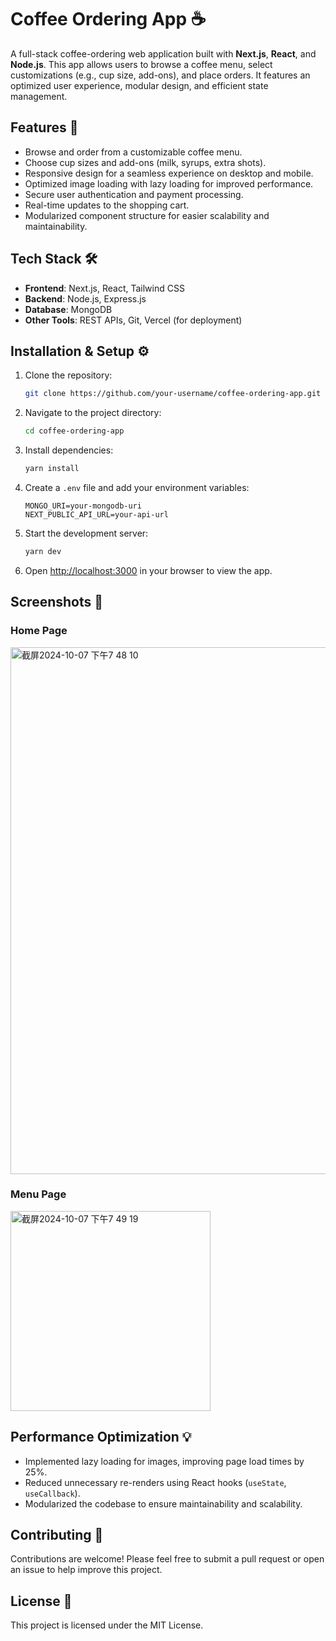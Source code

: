 # Coffee Ordering App ☕️

A full-stack coffee-ordering web application built with **Next.js**, **React**, and **Node.js**. This app allows users to browse a coffee menu, select customizations (e.g., cup size, add-ons), and place orders. It features an optimized user experience, modular design, and efficient state management.

## Features 🚀
- Browse and order from a customizable coffee menu.
- Choose cup sizes and add-ons (milk, syrups, extra shots).
- Responsive design for a seamless experience on desktop and mobile.
- Optimized image loading with lazy loading for improved performance.
- Secure user authentication and payment processing.
- Real-time updates to the shopping cart.
- Modularized component structure for easier scalability and maintainability.

## Tech Stack 🛠️
- **Frontend**: Next.js, React, Tailwind CSS
- **Backend**: Node.js, Express.js
- **Database**: MongoDB
- **Other Tools**: REST APIs, Git, Vercel (for deployment)

## Installation & Setup ⚙️

1. Clone the repository:
    ```bash
    git clone https://github.com/your-username/coffee-ordering-app.git
    ```

2. Navigate to the project directory:
    ```bash
    cd coffee-ordering-app
    ```

3. Install dependencies:
    ```bash
    yarn install
    ```

4. Create a `.env` file and add your environment variables:
    ```
    MONGO_URI=your-mongodb-uri
    NEXT_PUBLIC_API_URL=your-api-url
    ```

5. Start the development server:
    ```bash
   yarn dev
    ```

6. Open [http://localhost:3000](http://localhost:3000) in your browser to view the app.

## Screenshots 📸

### Home Page
<img width="843" alt="截屏2024-10-07 下午7 48 10" src="https://github.com/user-attachments/assets/b763df28-4eee-477b-be71-c78f6dc2694b">


### Menu Page
<img width="320" alt="截屏2024-10-07 下午7 49 19" src="https://github.com/user-attachments/assets/16c9257d-ad67-4594-92f4-9f352a204571">


## Performance Optimization 💡
- Implemented lazy loading for images, improving page load times by 25%.
- Reduced unnecessary re-renders using React hooks (`useState`, `useCallback`).
- Modularized the codebase to ensure maintainability and scalability.

## Contributing 🤝
Contributions are welcome! Please feel free to submit a pull request or open an issue to help improve this project.

## License 📜
This project is licensed under the MIT License.

